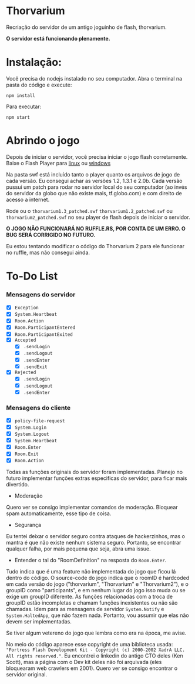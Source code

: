 # Thorvarium

Recriação do servidor de um antigo joguinho de flash, thorvarium.

**O servidor está funcionando plenamente.**

# Instalação:

Você precisa do nodejs instalado no seu computador. Abra o terminal na pasta do código e execute:

````shell
npm install
````

Para executar:

```shell
npm start
```

# Abrindo o jogo

Depois de iniciar o servidor, você precisa iniciar o jogo flash corretamente. Baixe o Flash Player para [linux](https://github.com/Grubsic/Adobe-Flash-Player-Debug-Downloads-Archive/raw/main/Linux/flash_player_sa_linux.x86_64.tar.gz) ou [windows](https://github.com/Grubsic/Adobe-Flash-Player-Debug-Downloads-Archive/raw/main/Windows/flashplayer_32_sa.exe)

Na pasta swf está incluído tanto o player quanto os arquivos de jogo de cada versão. Eu consegui achar as versões 1.2, 1.3.1 e 2.0b. Cada versão pussui um patch para rodar no servidor local do seu computador (ao invés do servidor da globo que não existe mais, tf.globo.com) e com direito de acesso a internet.

Rode ou o `thorvarium1.3_patched.swf` `thorvarium1.2_patched.swf` ou `thorvarium2_patched.swf` no seu player de flash depois de iniciar o servidor.

**O JOGO NÃO FUNCIONARÁ NO RUFFLE.RS, POR CONTA DE UM ERRO. O BUG SERÁ CORRIGIDO NO FUTURO.**

Eu estou tentando modificar o código do Thorvarium 2 para ele funcionar no ruffle, mas não consegui ainda.

# To-Do List

### Mensagens do servidor

- [x] `Exception`
- [x] `System.Heartbeat`
- [X] `Room.Action`
- [X] `Room.ParticipantEntered`
- [X] `Room.ParticipantExited`
- [x] `Accepted`
  - [x] `.sendLogin`
  - [x] `.sendLogout`
  - [x] `.sendEnter`
  - [x] `.sendExit`
- [x] `Rejected`
  - [x] `.sendLogin`
  - [x] `.sendLogout`
  - [x] `.sendEnter`

### Mensagens do cliente

- [x] `policy-file-request`
- [x] `System.Login`
- [x] `System.Logout`
- [x] `System.Heartbeat`
- [x] `Room.Enter`
- [x] `Room.Exit`
- [x] `Room.Action`

Todas as funções originais do servidor foram implementadas. Planejo no futuro implementar funções extras especificas do servidor, para ficar mais divertido.

- Moderação

Quero ver se consigo implementar comandos de moderação. Bloquear spam automaticamente, esse tipo de coisa.

- Segurança

Eu tentei deixar o servidor seguro contra ataques de hackerzinhos, mas o mantra é que não existe nenhum sistema seguro. Portanto, se encontrar qualquer falha, por mais pequena que seja, abra uma issue.

- Entender o tal do "RoomDefinition" na resposta do `Room.Enter`.

Tudo indica que é uma feature não implementada do jogo que ficou lá dentro do código. O source-code do jogo indica que o roomID é hardcoded em cada versão do jogo ("thorvarium", "Thorvarium" e "Thorvarium2"), e o groupID como "participants", e em nenhum lugar do jogo isso muda ou se exige um groupID diferente. As funções relacionadas com a troca de groupID estão incompletas e chamam funções inexistentes ou não são chamadas. Idem para as mensagens de servidor `System.Notify` e `System.HaltedApp`, que não fazem nada. Portanto, vou assumir que elas não devem ser implementadas.

Se tiver algum vetereno do jogo que lembra como era na época, me avise.

No meio do código aparece esse copyright de uma biblioteca usada: `"Fortress Flash Development Kit - Copyright (c) 2000-2002 XadrA LLC. All rights reserved."`. Eu encontrei o linkedin do antigo CTO deles (Ken Scott), mas a página com o Dev kit deles não foi arquivada (eles bloquearam web crawlers em 2001). Quero ver se consigo encontrar o servidor original.